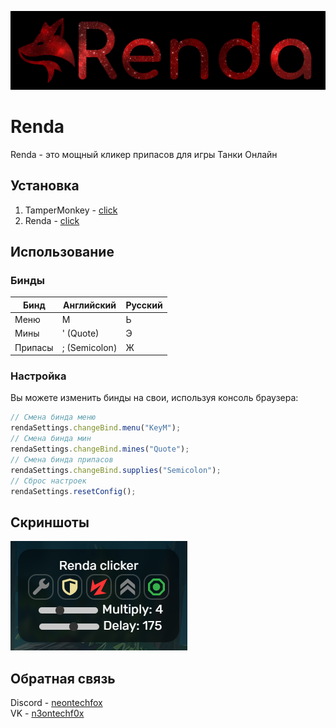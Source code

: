 
![Лого](images/fullLogo.png)


# Renda
Renda - это мощный кликер припасов для игры Танки Онлайн  

## Установка
1. TamperMonkey - [click](https://www.tampermonkey.net)
2. Renda - [click](https://raw.githubusercontent.com/N3onTechF0X/Renda/main/Renda.user.js)

## Использование

### Бинды
| **Бинд** | **Английский** | **Русский** |
|----------|--------------------------|-----------------------|
| Меню     | M                        | Ь                     |
| Мины     | '   (Quote)              | Э                     |
| Припасы  | ;   (Semicolon)          | Ж                     |   

### Настройка
Вы можете изменить бинды на свои, используя консоль браузера:
```javascript
// Смена бинда меню
rendaSettings.changeBind.menu("KeyM");
// Смена бинда мин
rendaSettings.changeBind.mines("Quote");
// Смена бинда припасов
rendaSettings.changeBind.supplies("Semicolon");
// Сброс настроек
rendaSettings.resetConfig();
```

## Скриншоты
![preview](images/preview.png)

## Обратная связь
Discord - [neontechfox](https://discordapp.com/users/1086946472576159794)  
VK - [n3ontechf0x](https://vk.com/n3ontechf0x)
